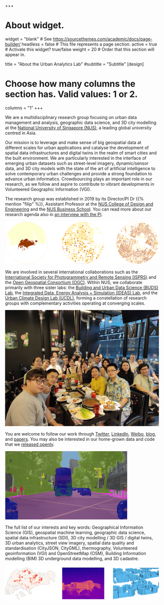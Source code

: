+++
# About widget.
widget = "blank"  # See https://sourcethemes.com/academic/docs/page-builder/
headless = false  # This file represents a page section.
active = true  # Activate this widget? true/false
weight = 20  # Order that this section will appear in.

title = "About the Urban Analytics Lab"
#subtitle = "Subtitle"
[design]
  # Choose how many columns the section has. Valid values: 1 or 2.
  columns = "1"
+++

We are a multidisciplinary research group focusing on urban data management and analysis, geographic data science, and 3D city modelling at the [National University of Singapore (NUS)](http://www.nus.edu.sg), a leading global university centred in Asia.

Our mission is to leverage and make sense of big geospatial data at different scales for urban applications and catalyse the development of spatial data infrastructures and digital twins in the realm of smart cities and the built environment.
We are particularly interested in the interface of emerging urban datasets such as street-level imagery, dynamic/sensor data, and 3D city models with the state of the art of artificial intelligence to solve contemporary urban challenges and provide a strong foundation to advance urban informatics.
Crowdsourcing plays an important role in our research, as we follow and aspire to contribute to vibrant developments in Volunteered Geographic Information (VGI).

The research group was established in 2019 by its Director/PI Dr {{% mention "filip" %}}, Assistant Professor at the [NUS College of Design and Engineering](https://www.cde.nus.edu.sg) and the [NUS Business School](https://bschool.nus.edu.sg).
You can read more about our research agenda also in [an interview with the PI](https://news.nus.edu.sg/creating-a-map-for-the-future).

![](banner-gbmi.png)

We are involved in several international collaborations such as the [International Society for Photogrammetry and Remote Sensing (ISPRS)](https://www.isprs.org) and the [Open Geospatial Consortium (OGC)](https://www.opengeospatial.org).
Within NUS, we collaborate primarily with three sister labs: the [Building and Urban Data Science (BUDS) Lab](https://www.budslab.org), the [Integrated Data, Energy Analysis + Simulation (IDEAS) Lab](https://ideaslab.io), and the [Urban Climate Design Lab (UCDL)](https://www.sde.nus.edu.sg/arch/ucdl/), forming a constellation of research groups with complementary activities operating at converging scales.

![](ual-dinner-2022-06.jpg)

You are welcome to follow our work through <a itemprop="sameAs" href="http://twitter.com/urbanalyticslab" target="_blank" rel="noopener"><i class="fab fa-twitter"></i> Twitter</a>, <a itemprop="sameAs" href="https://www.linkedin.com/company/urban-analytics-lab/" target="_blank" rel="noopener"><i class="fab fa-linkedin"></i> LinkedIn</a>, <a itemprop="sameAs" href="https://weibo.com/urbanalyticslab/" target="_blank" rel="noopener"><i class="fab fa-weibo"></i> Weibo</a>, <a href="post/">blog</a>, and <a href="../publication/">papers</a>.
You may also be interested in our home-grown data and code that we [released openly](/data-code).

![](s-osc2-x.png)

The full list of our interests and key words: Geographical Information Science (GIS), geospatial machine learning, geographic data science, spatial data infrastructure (SDI), 3D city modelling / 3D GIS / digital twins, 3D urban analytics, street view imagery, spatial data quality and standardisation (CityJSON, CityGML), thermography, Volunteered geoinformation (VGI) and OpenStreetMap (OSM), Building Information modelling (BIM) 3D underground data modelling, and 3D cadastre.

![](banner2.png)
